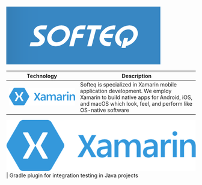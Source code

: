 [![softeq logo](/images/logo.png?raw=true)](https://www.softeq.com)

Technology | Description
------ | ------
[![xamarin](/images/xamarin-logo.png?raw=true)](/xamarin) | Softeq is specialized in Xamarin mobile application development. We employ Xamarin to build native apps for Android, iOS, and macOS which look, feel, and perform like OS-native software

[![itest-gradle-plugin](/images/xamarin-logo.png?raw=true)](https://softeq.github.io/itest-gradle-plugin/) | Gradle plugin for integration testing in Java projects
